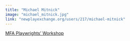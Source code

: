 ```yaml
---
title: "Michael Mitnick"
image: "michael_mitnick.jpg"
link: "newplayexchange.org/users/217/michael-mitnick"
---
```


[MFA Playwrights’ Workshop](/programs/mfa-playwrights-workshop)